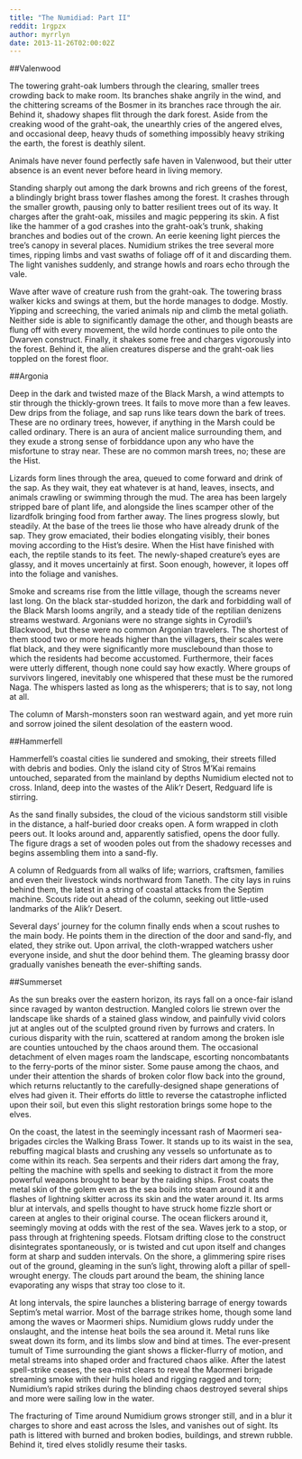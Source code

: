 ```yaml
---
title: "The Numidiad: Part II"
reddit: 1rgpzx
author: myrrlyn
date: 2013-11-26T02:00:02Z
---
```


##Valenwood

The towering graht-oak lumbers through the clearing, smaller trees crowding back to make room. Its branches shake angrily in the wind, and the chittering screams of the Bosmer in its branches race through the air. Behind it, shadowy shapes flit through the dark forest. Aside from the creaking wood of the graht-oak, the unearthly cries of the angered elves, and occasional deep, heavy thuds of something impossibly heavy striking the earth, the forest is deathly silent.

Animals have never found perfectly safe haven in Valenwood, but their utter absence is an event never before heard in living memory.

Standing sharply out among the dark browns and rich greens of the forest, a blindingly bright brass tower flashes among the forest. It crashes through the smaller growth, pausing only to batter resilient trees out of its way. It charges after the graht-oak, missiles and magic peppering its skin. A fist like the hammer of a god crashes into the graht-oak’s trunk, shaking branches and bodies out of the crown. An eerie keening light pierces the tree’s canopy in several places. Numidium strikes the tree several more times, ripping limbs and vast swaths of foliage off of it and discarding them. The light vanishes suddenly, and strange howls and roars echo through the vale.

Wave after wave of creature rush from the graht-oak. The towering brass walker kicks and swings at them, but the horde manages to dodge. Mostly. Yipping and screeching, the varied animals nip and climb the metal goliath. Neither side is able to significantly damage the other, and though beasts are flung off with every movement, the wild horde continues to pile onto the Dwarven construct. Finally, it shakes some free and charges vigorously into the forest. Behind it, the alien creatures disperse and the graht-oak lies toppled on the forest floor.

##Argonia

Deep in the dark and twisted maze of the Black Marsh, a wind attempts to stir through the thickly-grown trees. It fails to move more than a few leaves. Dew drips from the foliage, and sap runs like tears down the bark of trees. These are no ordinary trees, however, if anything in the Marsh could be called ordinary. There is an aura of ancient malice surrounding them, and they exude a strong sense of forbiddance upon any who have the misfortune to stray near. These are no common marsh trees, no; these are the Hist.

Lizards form lines through the area, queued to come forward and drink of the sap. As they wait, they eat whatever is at hand, leaves, insects, and animals crawling or swimming through the mud. The area has been largely stripped bare of plant life, and alongside the lines scamper other of the lizardfolk bringing food from farther away. The lines progress slowly, but steadily. At the base of the trees lie those who have already drunk of the sap. They grow emaciated, their bodies elongating visibly, their bones moving according to the Hist’s desire. When the Hist have finished with each, the reptile stands to its feet. The newly-shaped creature’s eyes are glassy, and it moves uncertainly at first. Soon enough, however, it lopes off into the foliage and vanishes. 

Smoke and screams rise from the little village, though the screams never last long. On the black star-studded horizon, the dark and forbidding wall of the Black Marsh looms angrily, and a steady tide of the reptilian denizens streams westward. Argonians were no strange sights in Cyrodiil’s Blackwood, but these were no common Argonian travelers. The shortest of them stood two or more heads higher than the villagers, their scales were flat black, and they were significantly more musclebound than those to which the residents had become accustomed. Furthermore, their faces were utterly different, though none could say how exactly. Where groups of survivors lingered, inevitably one whispered that these must be the rumored Naga. The whispers lasted as long as the whisperers; that is to say, not long at all.

The column of Marsh-monsters soon ran westward again, and yet more ruin and sorrow joined the silent desolation of the eastern wood.

##Hammerfell

Hammerfell’s coastal cities lie sundered and smoking, their streets filled with debris and bodies. Only the island city of Stros M’Kai remains untouched, separated from the mainland by depths Numidium elected not to cross. Inland, deep into the wastes of the Alik’r Desert, Redguard life is stirring.

As the sand finally subsides, the cloud of the vicious sandstorm still visible in the distance, a half-buried door creaks open. A form wrapped in cloth peers out. It looks around and, apparently satisfied, opens the door fully. The figure drags a set of wooden poles out from the shadowy recesses and begins assembling them into a sand-fly.

A column of Redguards from all walks of life; warriors, craftsmen, families and even their livestock winds northward from Taneth. The city lays in ruins behind them, the latest in a string of coastal attacks from the Septim machine. Scouts ride out ahead of the column, seeking out little-used landmarks of the Alik’r Desert.

Several days’ journey for the column finally ends when a scout rushes to the main body. He points them in the direction of the door and sand-fly, and elated, they strike out. Upon arrival, the cloth-wrapped watchers usher everyone inside, and shut the door behind them. The gleaming brassy door gradually vanishes beneath the ever-shifting sands.

##Summerset

As the sun breaks over the eastern horizon, its rays fall on a once-fair island since ravaged by wanton destruction. Mangled colors lie strewn over the landscape like shards of a stained glass window, and painfully vivid colors jut at angles out of the sculpted ground riven by furrows and craters. In curious disparity with the ruin, scattered at random among the broken isle are counties untouched by the chaos around them. The occasional detachment of elven mages roam the landscape, escorting noncombatants to the ferry-ports of the minor sister. Some pause among the chaos, and under their attention the shards of broken color flow back into the ground, which returns reluctantly to the carefully-designed shape generations of elves had given it. Their efforts do little to reverse the catastrophe inflicted upon their soil, but even this slight restoration brings some hope to the elves.

On the coast, the latest in the seemingly incessant rash of Maormeri sea-brigades circles the Walking Brass Tower. It stands up to its waist in the sea, rebuffing magical blasts and crushing any vessels so unfortunate as to come within its reach. Sea serpents and their riders dart among the fray, pelting the machine with spells and seeking to distract it from the more powerful weapons brought to bear by the raiding ships. Frost coats the metal skin of the golem even as the sea boils into steam around it and flashes of lightning skitter across its skin and the water around it. Its arms blur at intervals, and spells thought to have struck home fizzle short or careen at angles to their original course. The ocean flickers around it, seemingly moving at odds with the rest of the sea. Waves jerk to a stop, or pass through at frightening speeds. Flotsam drifting close to the construct disintegrates spontaneously, or is twisted and cut upon itself and changes form at sharp and sudden intervals. On the shore, a glimmering spire rises out of the ground, gleaming in the sun’s light, throwing aloft a pillar of spell-wrought energy. The clouds part around the beam, the shining lance evaporating any wisps that stray too close to it.

At long intervals, the spire launches a blistering barrage of energy towards Septim’s metal warrior. Most of the barrage strikes home, though some land among the waves or Maormeri ships. Numidium glows ruddy under the onslaught, and the intense heat boils the sea around it. Metal runs like sweat down its form, and its limbs slow and bind at times. The ever-present tumult of Time surrounding the giant shows a flicker-flurry of motion, and metal streams into shaped order and fractured chaos alike. After the latest spell-strike ceases, the sea-mist clears to reveal the Maormeri brigade streaming smoke with their hulls holed and rigging ragged and torn; Numidium’s rapid strikes during the blinding chaos destroyed several ships and more were sailing low in the water.

The fracturing of Time around Numidium grows stronger still, and in a blur it charges to shore and east across the Isles, and vanishes out of sight. Its path is littered with burned and broken bodies, buildings, and strewn rubble. Behind it, tired elves stolidly resume their tasks.
